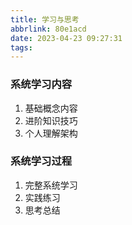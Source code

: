 ```yaml
---
title: 学习与思考
abbrlink: 80e1acd
date: 2023-04-23 09:27:31
tags:
---
```


<!--more-->

### 系统学习内容

1. 基础概念内容
2. 进阶知识技巧
3. 个人理解架构

### 系统学习过程
1. 完整系统学习
2. 实践练习
3. 思考总结